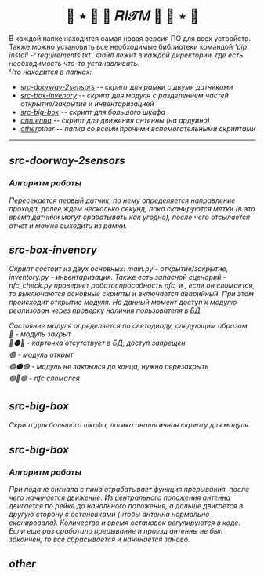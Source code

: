 <h1 align="center"> 🍪 ⋆ 🍭  🎀  𝑅𝐼𝒯𝑀  🎀  🍭 ⋆ 🍪 </h1>


В каждой папке находится самая новая версия ПО для всех устройств. Также можно установить все необходимые библиотеки командой <i>'pip install -r requirements.txt'<i>. Файл лежит в каждой директории, где есть необходимость что-то устанавливать.<br>
Что находится в папках:<br>
* [src-doorway-2sensors](#src-doorway-2sensors) -- скрипт для рамки с двумя датчиками
* [src-box-invenory](#src-box-invenory) -- скрипт для модуля с разделением частей открытие/закрытие и инвентаризацией
* [src-big-box](#src-big-box) -- скрипт для большого шкафа
* [anntenna](#anntenna) -- скрипт для движения антенны (на ардуино)
* [other](#other)other -- папка со всеми прочими вспомогательными скриптами
---
<h2><a name="src-doorway-2sensors">src-doorway-2sensors</a></h2>

<h3>Алгоритм работы</h3>
Пересекается первый датчик, по нему определяется направление прохода, далее ждем несколько секунд, пока сканируются метки (в это время датчики могут срабатывать как угодно), после чего отсылается отчет и можно выходить из рамки.
<h2><a name="src-box-invenory">src-box-invenory</a></h2>

Скрипт состоит из двух основных: main.py - открытие/закрытие, inventory.py - инвентаризация. 
Также есть запасной сценарий - nfc_check.py проверяет работоспрособность nfc, и , если он сломается, то выключаются основные скрипты и включается аварийный. При этом происходит открытие модуля.
На данный момент доступ к модулю реализован через проверку наличия пользователя в БД.<br>

Состояние модуля определяется по светодиоду, следующим образом<br>
🔴 - модуль закрыт<br>
🔴⚫️🔴 - карточка отсутствует в БД, доступ запрещен<br>
🟢 - модуль открыт<br>
🟢⚫️🟢 - модуль не закрылся до конца, нужно перезакрыть<br>
🟢🔴🟢 - nfc сломался<br>
<h2><a name="src-big-box">src-big-box</a></h2>
Скрипт для большого шкафа, логика аналогичная скрипту для модуля.

<h2><a name="anntenna">src-big-box</a></h2>

<h3>Алгоритм работы</h3>
При подаче сигнала с пина отрабатывает функция прерывания, после чего начинается движение. Из центрального положения антенна двигается по рейке до начального положения, а дальше двигается в другую сторону с остановками (чтобы антенна нормально сканировала). Количество и время остановок регулируются в коде.
Если еще раз сработало прерывание и проезд антенны не был закончен, то все сбрасывается и начинается заново.

<h2><a name="other">other</a></h2>
